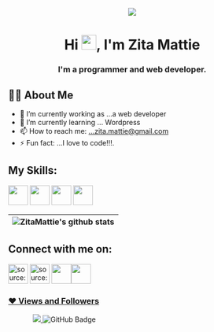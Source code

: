 <p align="center">
<img src="https://i.imgur.com/xWraocw.png" />
 </p>

<h1 align="center">Hi <img src="https://raw.githubusercontent.com/MartinHeinz/MartinHeinz/master/wave.gif" width="30px">, I'm Zita Mattie</h1>
<h3 align="center">I'm a programmer and web developer.</h3>
</p>

## 🙋‍♂️ **About Me**
- 🔭 I’m currently working as ...a web developer
- 🌱 I’m currently learning ... Wordpress
- 📫 How to reach me: ...zita.mattie@gmail.com
- ⚡ Fun fact: ...I love to code!!!.

## **My Skills**:
<a href="https://imgur.com/m28hJRc"><img style="width:40px;" src="https://i.imgur.com/m28hJRc.png"/></a>
<a href="https://imgur.com/LI61eJP"><img style="width:40px;" src="https://i.imgur.com/LI61eJP.png"/></a>
<a href="https://imgur.com/SQQIxri"><img style="width:40px;" src="https://i.imgur.com/SQQIxri.png"/></a>
<a href="https://imgur.com/jHZ7skg"><img style="width:40px;" src="https://i.imgur.com/jHZ7skg.png"/></a>

| <img align="center" src="https://github-readme-stats.vercel.app/api?username=ZitaMattie&show_icons=true&include_all_commits=true&theme=buefy&hide_border=true" alt="ZitaMattie's github stats" />
|------------- |

## **Connect with me on**:
<P align="left" stlyle="margin-left:20px">
<a href="https://www.instagram.com/ama_zita2"><img style="width:40px;"src="https://i.imgur.com/AMPGtIB.png" title="source: imgur.com" /></a>
<a href="https://twitter.com/ZitaMattie"><img style="width:40px;"src="https://i.imgur.com/wp3MwYj.png" title="source: imgur.com" /></a>
<a href="https://imgur.com/90c54aR"><img style="width:40px;"src="https://i.imgur.com/90c54aR.png"https://twitter.com/ZitaMattie?t=gi1wXUXISzM4PEfrU1EC9Q&s=09 
<a href="https://imgur.com/Dldf474"><img style="width:40px;"src="https://i.imgur.com/Dldf474.png" 
 
</P>
 
 
### ❤ Views and Followers
<p align="left" style="margin-left: 50px">
<a href="https://github.com/Meghna-DAS/github-profile-views-counter">
    <img src="https://komarev.com/ghpvc/?username=ZitaMattie">
</a>
<a><img src="https://img.shields.io/github/followers/ZitaMattie?label=Followers&style=social" alt="GitHub Badge"></a>
</p>
